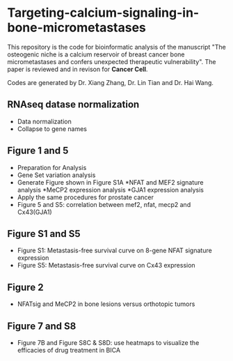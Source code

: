 # Targeting-calcium-signaling-in-bone-micrometastases

This repository is the code for bioinformatic analysis of the manuscript "The osteogenic niche is a calcium reservoir of breast cancer bone micrometastases and confers unexpected therapeutic vulnerability". The paper is reviewed and in revison for **Cancer Cell**.

Codes are generated by Dr. Xiang Zhang, Dr. Lin Tian and Dr. Hai Wang.

## RNAseq datase normalization

* Data normalization
* Collapse to gene names

## Figure 1 and 5

* Preparation for Analysis
* Gene Set variation analysis
* Generate Figure shown in Figure S1A
*NFAT and MEF2 signature analysis
*MeCP2 expression analysis
*GJA1 expression analysis
* Apply the same procedures for prostate cancer
* Figure 5 and S5: correlation between mef2, nfat, mecp2 and Cx43(GJA1)

## Figure S1 and S5

* Figure S1: Metastasis-free survival curve on 8-gene NFAT signature expression
* Figure S5: Metastasis-free survival curve on Cx43 expression

## Figure 2

* NFATsig and MeCP2  in bone lesions versus orthotopic tumors


## Figure 7 and S8

* Figure 7B and Figure S8C & S8D: use heatmaps to visualize the efficacies of drug treatment in BICA

